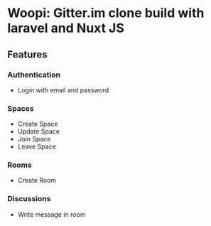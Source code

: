 # Woopi: **Gitter.im clone build with laravel and Nuxt JS**

## Features

### Authentication

- Login with email and password

### Spaces

- Create Space
- Update Space
- Join Space
- Leave Space

### Rooms

- Create Room

### Discussions

- Write message in room
